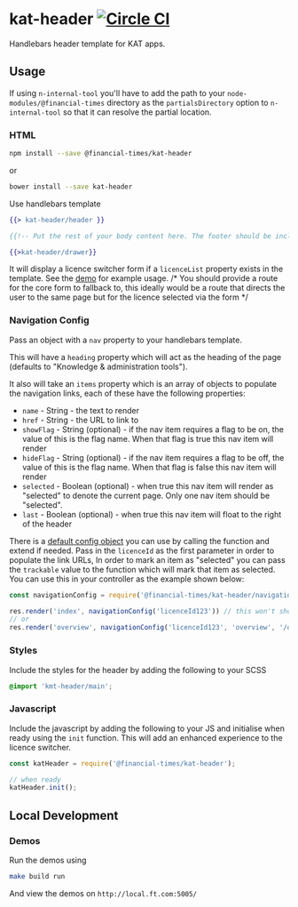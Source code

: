 # kat-header [![Circle CI](https://circleci.com/gh/Financial-Times/kmt-header.svg?style=svg)](https://circleci.com/gh/Financial-Times/kmt-header)

Handlebars header template for KAT apps.

## Usage

If using `n-internal-tool` you'll have to add the path to your `node-modules/@financial-times` directory as the `partialsDirectory` option to `n-internal-tool` so that it can resolve the partial location.

### HTML
```sh
npm install --save @financial-times/kat-header
```
or
```sh
bower install --save kat-header
```

Use handlebars template
```hbs
{{> kat-header/header }}

{{!-- Put the rest of your body content here. The footer should be included before the drawer --}}

{{>kat-header/drawer}}
```

It will display a licence switcher form if a `licenceList` property exists in the template. See the [demo](./demos/app.js) for example usage. /* You should provide a route for the core form to fallback to, this ideally would be a route that directs the user to the same page but for the licence selected via the form */

### Navigation Config
Pass an object with a `nav` property to your handlebars template.

This will have a `heading` property which will act as the heading of the page (defaults to "Knowledge & administration tools").

It also will take an `items` property which is an array of objects to populate the navigation links, each of these have the following properties:
- `name` - String - the text to render
- `href` - String - the URL to link to
- `showFlag` - String (optional) - if the nav item requires a flag to be on, the value of this is the flag name. When that flag is true this nav item will render
- `hideFlag` - String (optional) - if the nav item requires a flag to be off, the value of this is the flag name. When that flag is false this nav item will render
- `selected` - Boolean (optional) - when true this nav item will render as "selected" to denote the current page. Only one nav item should be "selected".
- `last` - Boolean (optional) - when true this nav item will float to the right of the header

There is a [default config object](./navigation-config.js) you can use by calling the function and extend if needed. Pass in the `licenceId` as the first parameter in order to populate the link URLs, In order to mark an item as "selected" you can pass the `trackable` value to the function which will mark that item as selected. You can use this in your controller as the example shown below:

```js
const navigationConfig = require('@financial-times/kat-header/navigation-config');

res.render('index', navigationConfig('licenceId123')) // this won't show any tabs as selected
// or
res.render('overview', navigationConfig('licenceId123', 'overview', '/overview/')) // this will show overview as the selected tab
```


### Styles
Include the styles for the header by adding the following to your SCSS
```scss
@import 'kmt-header/main';
```

### Javascript

Include the javascript by adding the following to your JS and initialise when ready using the `init` function. This will add an enhanced experience to the licence switcher.
```js
const katHeader = require('@financial-times/kat-header');

// when ready
katHeader.init();
```

## Local Development

### Demos

Run the demos using
```sh
make build run
```
And view the demos on `http://local.ft.com:5005/`
